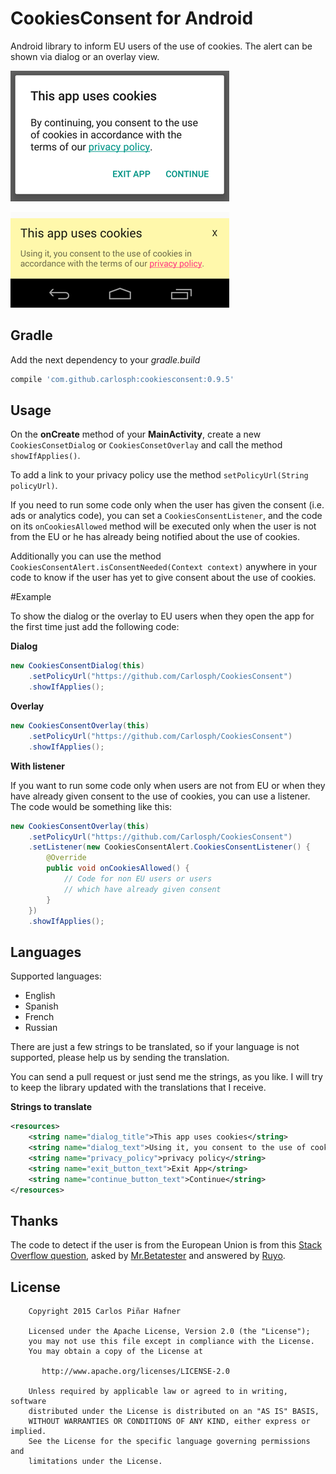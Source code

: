# CookiesConsent for Android

Android library to inform EU users of the use of cookies. The alert can be shown via dialog or an overlay view.

![Screenshot of the dialog](screenshot.png)

![Screenshot of the overlay](overlay_screenshot.png)

## Gradle

Add the next dependency to your *gradle.build*
```groovy
compile 'com.github.carlosph:cookiesconsent:0.9.5'
```

## Usage

On the **onCreate** method of your **MainActivity**, create a new ```CookiesConsetDialog``` or ```CookiesConsetOverlay``` and call the method ```showIfApplies()```.

To add a link to your privacy policy use the method ```setPolicyUrl(String policyUrl)```.

If you need to run some code only when the user has given the consent (i.e. ads or analytics code), you can set a ```CookiesConsentListener```, and the code on its ```onCookiesAllowed``` method will be executed only when the user is not from the EU or he has already being notified about the use of cookies.

Additionally you can use the method ```CookiesConsentAlert.isConsentNeeded(Context context)```  anywhere in your code to know if the user has yet to give consent about the use of cookies.

#Example

To show the dialog or the overlay to EU users when they open the app for the first time just add the following code:

**Dialog**
```java
new CookiesConsentDialog(this)
	.setPolicyUrl("https://github.com/Carlosph/CookiesConsent")
	.showIfApplies();
```

**Overlay**
```java
new CookiesConsentOverlay(this)
	.setPolicyUrl("https://github.com/Carlosph/CookiesConsent")
	.showIfApplies();
```

**With listener**

If you want to run some code only when users are not from EU or when they have already given consent to the use of cookies, you can use a listener. The code would be something like this:
```java
new CookiesConsentOverlay(this)
    .setPolicyUrl("https://github.com/Carlosph/CookiesConsent")
    .setListener(new CookiesConsentAlert.CookiesConsentListener() {
        @Override
        public void onCookiesAllowed() {
			// Code for non EU users or users
			// which have already given consent
        }
    })
    .showIfApplies();
```


## Languages
Supported languages:
* English
* Spanish
* French
* Russian
 
There are just a few strings to be translated, so if your language is not supported, please help us by sending the translation.

You can send a pull request or just send me the strings, as you like. I will try to keep the library updated with the translations that I receive.

**Strings to translate**

```xml
<resources>
    <string name="dialog_title">This app uses cookies</string>
    <string name="dialog_text">Using it, you consent to the use of cookies in accordance with the terms of our %1$s.</string>
    <string name="privacy_policy">privacy policy</string>
    <string name="exit_button_text">Exit App</string>
    <string name="continue_button_text">Continue</string>
</resources>
```

## Thanks

The code to detect if the user is from the European Union is from this [Stack Overflow question](http://stackoverflow.com/questions/31739347/android-eu-cookie-law), asked by [Mr.Betatester](http://stackoverflow.com/users/2235837/mr-betatester) and answered by [Ruyo](http://stackoverflow.com/users/5240952/ruyo).

## License

```
    Copyright 2015 Carlos Piñar Hafner

    Licensed under the Apache License, Version 2.0 (the "License");
    you may not use this file except in compliance with the License.
    You may obtain a copy of the License at

       http://www.apache.org/licenses/LICENSE-2.0

    Unless required by applicable law or agreed to in writing, software
    distributed under the License is distributed on an "AS IS" BASIS,
    WITHOUT WARRANTIES OR CONDITIONS OF ANY KIND, either express or implied.
    See the License for the specific language governing permissions and
    limitations under the License.
    
```
